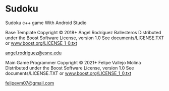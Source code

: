 # Sudoku
Sudoku c++ game With Android Studio

Base Template
Copyright © 2018+ Ángel Rodríguez Ballesteros
Distributed under the Boost Software License, version  1.0
See documents/LICENSE.TXT or www.boost.org/LICENSE_1_0.txt

angel.rodriguez@esne.edu

Main Game Programmer
Copyright © 2021+ Felipe Vallejo Molina
Distributed under the Boost Software License, version  1.0
See documents/LICENSE.TXT or www.boost.org/LICENSE_1_0.txt

felipevm07@gmail.com

